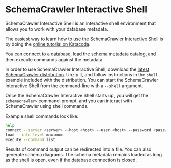 # SchemaCrawler Interactive Shell

SchemaCrawler Interactive Shell is an interactive shell environment that allows you to work with your database metadata. 

The easiest way to learn how to use the SchemaCrawler Interactive Shell is by doing the [online tutorial on Katacoda](https://www.katacoda.com/schemacrawler/scenarios/schemacrawler-shell).

You can connect to a database, load the schema metadata catalog, and then execute commands against the metadata.

In order to use SchemaCrawler Interactive Shell, download the [latest SchemaCrawler distribution](http://github.com/schemacrawler/SchemaCrawler/releases/). 
Unzip it, and follow instructions in the `shell` example included with the distribution. You can start the SchemaCrawler Interactive Shell from the command-line with a `--shell` argument.

Once the SchemaCrawler Interactive Shell starts up, you will get the `schemacrawler>` command-prompt, and you can interact with SchemaCrawler using shell commands.

Example shell commands look like:

```sh
help
connect --server <server> --host <host> --user <host> --password <password> --database <database>
load --info-level maximum
execute --command list
```

Results of command output can be redirected into a file. You can also generate schema diagrams. 
The schema metadata remains loaded as long as the shell is open, even if the database connection is closed.
